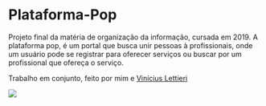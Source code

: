 # Plataforma-Pop

Projeto final da matéria de organização da informação, cursada em 2019.
A plataforma pop, é um portal que busca unir pessoas à profissionais, onde um usuário pode se registrar para oferecer serviços ou buscar por um profissional que ofereça o serviço.

Trabalho em conjunto, feito por mim e [Vinícius Lettieri](https://github.com/viniciuslettieri) 

<img src="https://cdn.discordapp.com/attachments/312753203668320256/849892359650410546/unknown.png"/>



